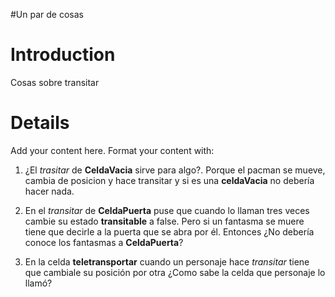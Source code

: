 #Un par de cosas

# Introduction #

Cosas sobre transitar


# Details #

Add your content here.  Format your content with:


1) ¿El _trasitar_ de **CeldaVacia** sirve para algo?. Porque el pacman se mueve, cambia de posicion y hace transitar y si es una **celdaVacia** no debería hacer nada.

2) En el _transitar_ de **CeldaPuerta** puse que cuando lo llaman tres veces cambie su estado **transitable** a false. Pero si un fantasma se muere tiene que decirle a la puerta que se abra por él. Entonces ¿No debería conoce los fantasmas a **CeldaPuerta**?

3) En la celda **teletransportar** cuando un personaje hace _transitar_ tiene que cambiale su posición por otra ¿Como sabe la celda que personaje lo llamó?